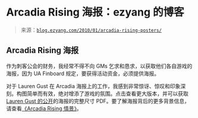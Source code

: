 <!--yml

category: 未分类

date: 2024-07-01 18:18:29

-->

# Arcadia Rising 海报：ezyang 的博客

> 来源：[`blog.ezyang.com/2010/01/arcadia-rising-posters/`](http://blog.ezyang.com/2010/01/arcadia-rising-posters/)

## Arcadia Rising 海报

作为刺客公会的财务，我经常不得不向 GMs 乞求和恳求，以获取他们各自游戏的海报，因为 UA Finboard 规定，要获得活动资金，必须提供海报。

对于 Lauren Gust 在 Arcadia 海报上的工作，我感到非常惊讶、惊叹和印象深刻。构图简单而有效，绝对增添了游戏的氛围。点击查看更大版本，并可以获取[Lauren Gust 的公开](http://web.mit.edu/~lgust/Public/arcadia)的海报的完整尺寸 PDF。要了解海报背后的更多背景信息，请查看[《Arcadia Rising 情景》](http://arcnet.mit.edu/arcadia-scenario.pdf)。

